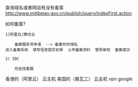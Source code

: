 
查询域名或者网站有没有备案
    http://www.miitbeian.gov.cn/publish/query/indexFirst.action

如何备案?

	1)阿里云/腾讯云
	    
	    备案服务号申请  --> 备案你的域名
	进入备案系统  填写信息提交初审  上传备案资料  管局审核  备案成功

	2) IDC
	
	    你去找客服


香港的（阿里云） 云主机   美国的（搬瓦工） 云主机  vpn  google  

